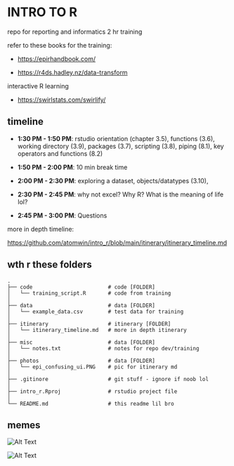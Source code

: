 # INTRO TO R

repo for reporting and informatics 2 hr training

refer to these books for the training:

-   <https://epirhandbook.com/>

-   <https://r4ds.hadley.nz/data-transform>

interactive R learning

-   <https://swirlstats.com/swirlify/>

## timeline

-   **1:30 PM - 1:50 PM**: rstudio orientation (chapter 3.5), functions (3.6), working directory (3.9), packages (3.7), scripting (3.8), piping (8.1), key operators and functions (8.2)

-   **1:50 PM - 2:00 PM**: 10 min break time

-   **2:00 PM - 2:30 PM**: exploring a dataset, objects/datatypes (3.10),

-   **2:30 PM - 2:45 PM**: why not excel? Why R? What is the meaning of life lol?

-   **2:45 PM - 3:00 PM**: Questions

more in depth timeline:

<https://github.com/atomwin/intro_r/blob/main/itinerary/itinerary_timeline.md>

## wth r these folders

```         
.
├── code                        # code [FOLDER]
│   └── training_script.R       # code from training
│ 
├── data                        # data [FOLDER]
│   └── example_data.csv        # test data for training
│ 
├── itinerary                   # itinerary [FOLDER]
│   └── itinerary_timeline.md   # more in depth itinerary
│ 
├── misc                        # data [FOLDER]
│   └── notes.txt               # notes for repo dev/training
│ 
├── photos                      # data [FOLDER]
│   └── epi_confusing_ui.PNG    # pic for itinerary md
│ 
├── .gitinore                   # git stuff - ignore if noob lol
│ 
├── intro_r.Rproj               # rstudio project file
│ 
└── README.md                   # this readme lil bro
```

## memes

![Alt Text](https://miro.medium.com/v2/resize:fit:1194/1*zQ-lvV3oWQla9KuYHi_1sg.png)

![Alt Text](https://i.giphy.com/media/v1.Y2lkPTc5MGI3NjExMXp6ZG9uNWVpb3dzNGxsZDBzOWdtbmhkdmxvc3U0M3ZybWJxNXdlcSZlcD12MV9pbnRlcm5hbF9naWZfYnlfaWQmY3Q9Zw/lKZEeXJGhU1d6/giphy.gif)
